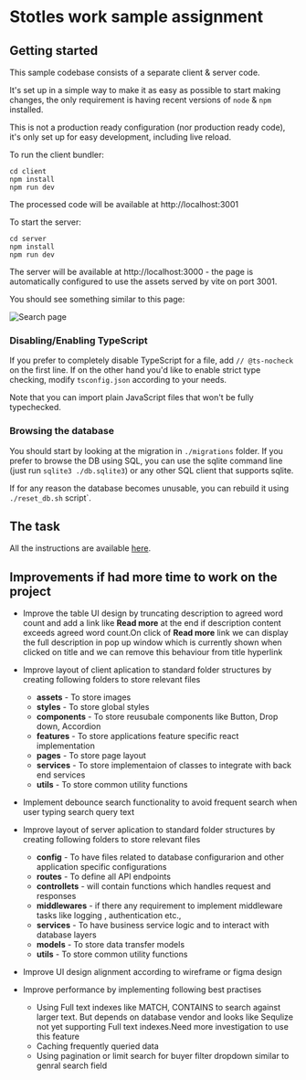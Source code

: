 # Stotles work sample assignment

## Getting started

This sample codebase consists of a separate client & server code.

It's set up in a simple way to make it as easy as possible to start making changes,
the only requirement is having recent versions of `node` & `npm` installed.

This is not a production ready configuration (nor production ready code),
it's only set up for easy development, including live reload.

To run the client bundler:

```
cd client
npm install
npm run dev
```

The processed code will be available at http://localhost:3001

To start the server:

```
cd server
npm install
npm run dev
```

The server will be available at http://localhost:3000 - the page is automatically configured
to use the assets served by vite on port 3001.

You should see something similar to this page:

![Search page](./screenshot.png)

### Disabling/Enabling TypeScript

If you prefer to completely disable TypeScript for a file, add `// @ts-nocheck` on the first line.
If on the other hand you'd like to enable strict type checking, modify `tsconfig.json` according to your needs.

Note that you can import plain JavaScript files that won't be fully typechecked.

### Browsing the database

You should start by looking at the migration in `./migrations` folder.
If you prefer to browse the DB using SQL, you can use the sqlite command line (just run `sqlite3 ./db.sqlite3`)
or any other SQL client that supports sqlite.

If for any reason the database becomes unusable, you can rebuild it using `./reset_db.sh` script`.

## The task

All the instructions are available [here](https://www.notion.so/stotles/Full-stack-software-engineer-work-sample-assignment-ae7c64e08f2a42a097d16cee4bc661fc).


## Improvements if had more time to work on the project

* Improve the table UI design by truncating description to agreed word count and add a link like **Read more** at the end if description content exceeds agreed word count.On click of **Read more** link we can display the full description in pop up window which is currently shown when clicked on title and we can remove this behaviour from title hyperlink

* Improve layout of client aplication to standard folder structures by creating following folders to store relevant files
  - **assets** -  To store images
  - **styles** -  To store global styles
  - **components** - To store reusubale components like Button, Drop down, Accordion
  - **features** -  To store applications feature specific react implementation
  - **pages** - To store page layout
  - **services** - To store implementaion of classes to integrate with back end services
  - **utils** - To store common utility functions

* Implement debounce search functionality to avoid frequent search when user typing search query text 

* Improve layout of server aplication to standard folder structures by creating following folders to store relevant files
  - **config** -  To have files related to database configurarion and other application specific configurations
  - **routes** -  To define all API endpoints
  - **controllets** - will contain functions which handles request and responses
  - **middlewares** -  if there any requirement to implement middleware tasks like logging , authentication etc.,
  - **services** - To have business service logic and to interact with database layers
  - **models** - To store data transfer models
  - **utils** - To store common utility functions

* Improve UI design alignment according to wireframe or figma design

* Improve performance by implementing following best practises
  - Using Full text indexes like MATCH, CONTAINS  to search against larger text. But depends on database vendor and looks like Sequlize not yet supporting Full text indexes.Need more investigation to use this feature
  - Caching frequently queried data
  - Using pagination or limit search for buyer filter dropdown similar to genral search field

